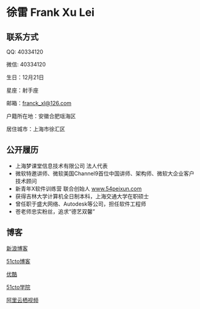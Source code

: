# 徐雷 Frank Xu Lei

## 联系方式

QQ: 40334120

微信: 40334120

生日：12月21日 

星座：射手座

邮箱：franck_xl@126.com 

户籍所在地：安徽合肥瑶海区

居住城市：上海市徐汇区

## 公开履历

- 上海梦课堂信息技术有限公司 法人代表
- 微软特邀讲师、微软美国Channel9首位中国讲师、架构师、微软大企业客户技术顾问 
- 新青年X软件训练营 联合创始人 www.54peixun.com
- 获得吉林大学计算机全日制本科，上海交通大学在职硕士
- 曾任职于盛大网络、Autodesk等公司，担任软件工程师
- 苍老师忠实粉丝，追求“德艺双馨”

## 博客
[新浪博客](http://blog.sina.com.cn/frankxulei)

[51cto博客](http://blog.51cto.com/frankxulei)

[优酷](http://i.youku.com/i/UMzA5ODY1MjE2/videos)

[51cto学院](http://edu.51cto.com/lecturer/user_id-1596834.html)

[阿里云栖视频](https://yq.aliyun.com/live/583)
